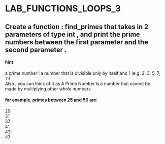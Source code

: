 # LAB_FUNCTIONS_LOOPS_3

## Create a function : find_primes that takes in 2 parameters of type int , and print the prime numbers between the first parameter and the second parameter . 

#### hint
a prime number i a number that is divisible only by itself and 1 (e.g. 2, 3, 5, 7, 11)    
Also , you can think of it as A Prime Number is a number that cannot be made by multiplying other whole numbers


#### for example, primes between 25 and 50 are:
29   
31   
37   
41   
43   
47   
